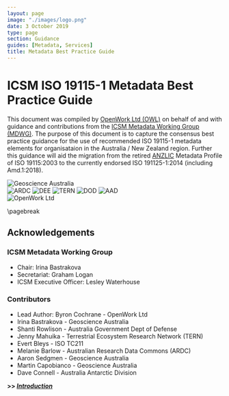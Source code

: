 ```yaml
---
layout: page
image: "./images/logo.png"
date: 3 October 2019
type: page
section: Guidance
guides: [Metadata, Services]
title: Metadata Best Practice Guide
---
```


# ICSM ISO 19115-1 Metadata Best Practice Guide

This document was compiled by [OpenWork Ltd (OWL)](http://openwork.nz) on behalf of and with guidance and contributions from the [ICSM Metadata Working Group (MDWG)](https://www.icsm.gov.au/what-we-do/metadata-working-group). The purpose of this document is to capture the consensus best practice guidance for the use of recommended ISO 19115-1 metadata elements for organisataion in the Australia / New Zealand region. Further this guidance will aid the migration from the retired [ANZLIC](https://www.anzlic.gov.au/) Metadata Profile of ISO 19115:2003 to the currently endorsed ISO 191125-1:2014 (including Amd.1:2018).

![Geoscience Australia](./images/GA.jpg)  
![ARDC](./images/ARDC.png)  ![DEE](./images/DeptEngEnv.png) 
![TERN](./images/TERN.png)  ![DOD](./images/dod.jpg)  ![AAD](./images/aad.png)  
 ![OpenWork Ltd](./images/openwork.png) 

\pagebreak

## Acknowledgements

### ICSM Metadata Working Group 

- Chair:	Irina Bastrakova
- Secretariat:	Graham Logan
- ICSM Executive Officer:	Lesley Waterhouse

### Contributors

- Lead Author: Byron Cochrane - OpenWork Ltd
- Irina Bastrakova - Geoscience Australia
- Shanti Rowlison - Australia Government Dept of Defense
- Jenny Mahuika - Terrestrial Ecosystem Research Network (TERN)
- Evert Bleys - ISO TC211
- Melanie Barlow - Australian Research Data Commons (ARDC)
- Aaron Sedgmen - Geoscience Australia
- Martin Capobianco - Geoscience Australia
- Dave Connell - Australia Antarctic Division


**>> [*Introduction*](./defs/GuidanceIntro)**

